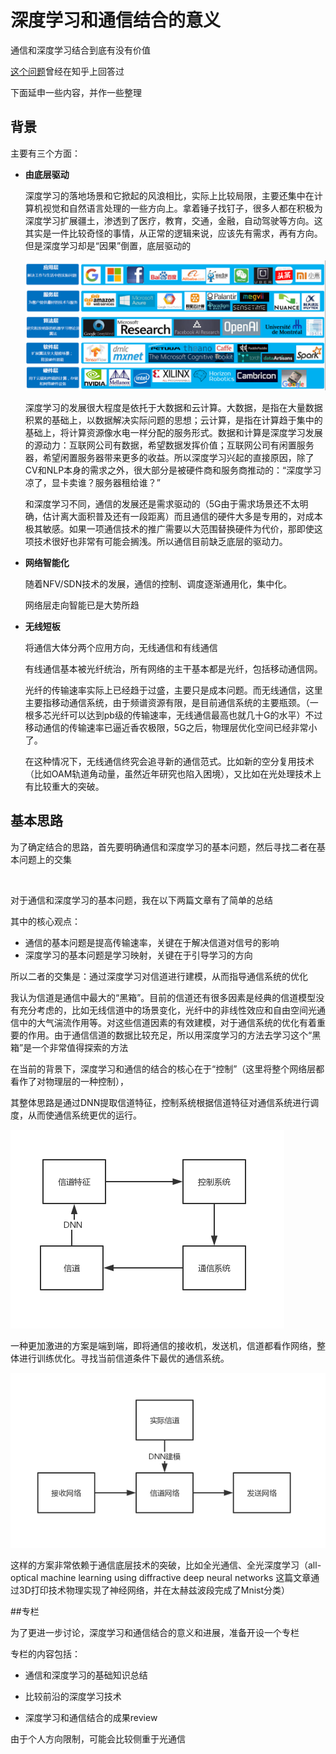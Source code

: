 # 深度学习和通信结合的意义



通信和深度学习结合到底有没有价值

[这个问题](https://www.zhihu.com/question/296782869/answer/552753335)曾经在知乎上回答过

下面延申一些内容，并作一些整理



## 背景

主要有三个方面：

- **由底层驱动**

  深度学习的落地场景和它掀起的风浪相比，实际上比较局限，主要还集中在计算机视觉和自然语言处理的一些方向上。拿着锤子找钉子，很多人都在积极为深度学习扩展疆土，渗透到了医疗，教育，交通，金融，自动驾驶等方向。这其实是一件比较奇怪的事情，从正常的逻辑来说，应该先有需求，再有方向。但是深度学习却是“因果”倒置，底层驱动的

  

  ![](https://raw.githubusercontent.com/JamiePlur/deep-learning-in-optics/master/img/20190603114324.png)

  

  深度学习的发展很大程度是依托于大数据和云计算。大数据，是指在大量数据积累的基础上，以数据解决实际问题的思想；云计算，是指在计算趋于集中的基础上，将计算资源像水电一样分配的服务形式。数据和计算是深度学习发展的源动力：互联网公司有数据，希望数据发挥价值；互联网公司有闲置服务器，希望闲置服务器带来更多的收益。所以深度学习兴起的直接原因，除了CV和NLP本身的需求之外，很大部分是被硬件商和服务商推动的：“深度学习凉了，显卡卖谁？服务器租给谁？” 

  

  和深度学习不同，通信的发展还是需求驱动的（5G由于需求场景还不太明确，估计离大面积普及还有一段距离）而且通信的硬件大多是专用的，对成本极其敏感。如果一项通信技术的推广需要以大范围替换硬件为代价，那即使这项技术很好也非常有可能会搁浅。所以通信目前缺乏底层的驱动力。

  

- **网络智能化**

  随着NFV/SDN技术的发展，通信的控制、调度逐渐通用化，集中化。

  网络层走向智能已是大势所趋

  

- **无线短板**

  将通信大体分两个应用方向，无线通信和有线通信

  有线通信基本被光纤统治，所有网络的主干基本都是光纤，包括移动通信网。

  光纤的传输速率实际上已经趋于过盛，主要只是成本问题。而无线通信，这里主要指移动通信系统，由于频谱资源有限，是目前通信系统的主要瓶颈。（一根多芯光纤可以达到pb级的传输速率，无线通信最高也就几十G的水平）不过移动通信的传输速率已逼近香农极限，5G之后，物理层优化空间已经非常小了。

  

  在这种情况下，无线通信终究会追寻新的通信范式。比如新的空分复用技术（比如OAM轨道角动量，虽然近年研究也陷入困境），又比如在光处理技术上有比较重大的突破。

  

## 基本思路



为了确定结合的思路，首先要明确通信和深度学习的基本问题，然后寻找二者在基本问题上的交集	

​	

对于通信和深度学习的基本问题，我在以下两篇文章有了简单的总结

其中的核心观点：

- 通信的基本问题是提高传输速率，关键在于解决信道对信号的影响
- 深度学习的基本问题是学习映射，关键在于引导学习的方向



所以二者的交集是：通过深度学习对信道进行建模，从而指导通信系统的优化



我认为信道是通信中最大的“黑箱”。目前的信道还有很多因素是经典的信道模型没有充分考虑的，比如无线信道中的场景变化，光纤中的非线性效应和自由空间光通信中的大气湍流作用等。对这些信道因素的有效建模，对于通信系统的优化有着重要的作用。由于通信信道的数据比较充足，所以用深度学习的方法去学习这个“黑箱”是一个非常值得探索的方法



在当前的背景下，深度学习和通信的结合的核心在于“控制”（这里将整个网络层都看作了对物理层的一种控制），

其整体思路是通过DNN提取信道特征，控制系统根据信道特征对通信系统进行调度，从而使通信系统更优的运行。

![](https://raw.githubusercontent.com/JamiePlur/deep-learning-in-optics/master/img/%E6%9C%AA%E5%91%BD%E5%90%8D%E6%96%87%E4%BB%B6%20(3).png)

一种更加激进的方案是端到端，即将通信的接收机，发送机，信道都看作网络，整体进行训练优化。寻找当前信道条件下最优的通信系统。

![](https://raw.githubusercontent.com/JamiePlur/deep-learning-in-optics/master/img/%E6%9C%AA%E5%91%BD%E5%90%8D%E6%96%87%E4%BB%B6%20(4).png)

这样的方案非常依赖于通信底层技术的突破，比如全光通信、全光深度学习（all-optical machine learning using diffractive deep neural networks 这篇文章通过3D打印技术物理实现了神经网络，并在太赫兹波段完成了Mnist分类）



##专栏



为了更进一步讨论，深度学习和通信结合的意义和进展，准备开设一个专栏

专栏的内容包括：

- 通信和深度学习的基础知识总结

- 比较前沿的深度学习技术
- 深度学习和通信结合的成果review

由于个人方向限制，可能会比较侧重于光通信








